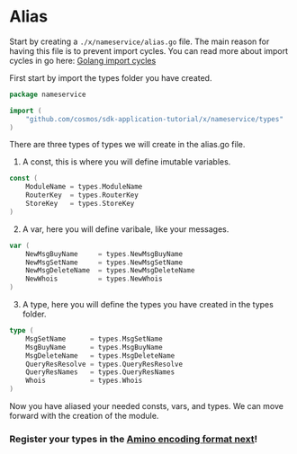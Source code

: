 # Alias

Start by creating a `./x/nameservice/alias.go` file. The main reason for having this file is to prevent import cycles. You can read more about import cycles in go here: [Golang import cycles](https://stackoverflow.com/questions/28256923/import-cycle-not-allowed)

First start by import the types folder you have created.

```go
package nameservice

import (
	"github.com/cosmos/sdk-application-tutorial/x/nameservice/types"
)
```

There are three types of types we will create in the alias.go file.

1. A const, this is where you will define imutable variables.

```go
const (
	ModuleName = types.ModuleName
	RouterKey  = types.RouterKey
	StoreKey   = types.StoreKey
)
```

2. A var, here you will define varibale, like your messages.

```go
var (
	NewMsgBuyName 	  = types.NewMsgBuyName
	NewMsgSetName     = types.NewMsgSetName
	NewMsgDeleteName  = types.NewMsgDeleteName
	NewWhois      	  = types.NewWhois
)
```

3. A type, here you will define the types you have created in the types folder.

```go
type (
	MsgSetName      = types.MsgSetName
	MsgBuyName      = types.MsgBuyName
	MsgDeleteName   = types.MsgDeleteName
	QueryResResolve = types.QueryResResolve
	QueryResNames   = types.QueryResNames
	Whois           = types.Whois
)
```

Now you have aliased your needed consts, vars, and types. We can move forward with the creation of the module.

### Register your types in the [Amino encoding format next](./codec.md)!
